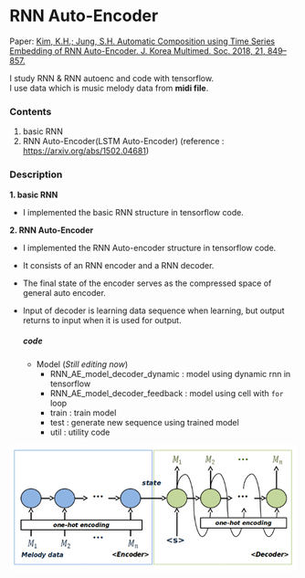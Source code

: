 RNN Auto-Encoder
================
Paper: [Kim, K.H.; Jung, S.H. Automatic Composition using Time Series Embedding of RNN Auto-Encoder. J. Korea Multimed. Soc. 2018, 21, 849–857.](https://koreascience.kr/article/JAKO201829562509737.page)

I study RNN & RNN autoenc and code with tensorflow.  
I use data which is music melody data from **midi file**.

### Contents

1.	basic RNN
2.	RNN Auto-Encoder(LSTM Auto-Encoder) (reference : https://arxiv.org/abs/1502.04681)

### Description

**1. basic RNN**

-	I implemented the basic RNN structure in tensorflow code.

**2. RNN Auto-Encoder**

-	I implemented the RNN Auto-encoder structure in tensorflow code.
-	It consists of an RNN encoder and a RNN decoder.  
-	The final state of the encoder serves as the compressed space of general auto encoder.  
-	Input of decoder is learning data sequence when learning, but output returns to input when it is used for output.

	##### code

	-	Model (*Still editing now*\)
		-	RNN_AE_model_decoder_dynamic : model using dynamic rnn in tensorflow
		-	RNN_AE_model_decoder_feedback : model using cell with `for` loop
		-	train : train model
		-	test : generate new sequence using trained model
		-	util : utility code

![RNN Auto-Encoder](./img/rnn-autoencoder.png)
